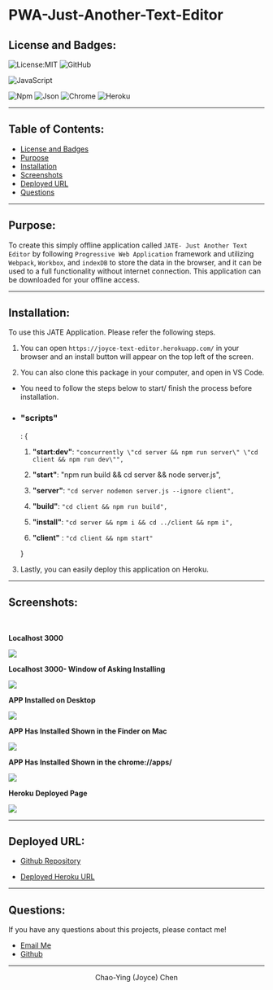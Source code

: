 # PWA-Just-Another-Text-Editor

## License and Badges:

![License:MIT](https://img.shields.io/badge/License-MIT-green) ![GitHub](https://img.shields.io/badge/GitHub-100000?style=for-the-badge&logo=github&logoColor=white)

![JavaScript](https://img.shields.io/badge/JavaScript-323330?style=for-the-badge&logo=javascript&logoColor=F7DF1E)

![Npm](https://img.shields.io/badge/npm-CB3837?style=for-the-badge&logo=npm&logoColor=white) ![Json](https://img.shields.io/badge/json-5E5C5C?style=for-the-badge&logo=json&logoColor=white)
![Chrome](https://img.shields.io/badge/Google_chrome-4285F4?style=for-the-badge&logo=Google-chrome&logoColor=white) ![Heroku](https://img.shields.io/badge/Heroku-430098?style=for-the-badge&logo=heroku&logoColor=white)

---

## Table of Contents:

- [License and Badges](#license-and-badges)
- [Purpose](#purpose)
- [Installation](#installation)
- [Screenshots](#screenshots)
- [Deployed URL](#deployed-url)
- [Questions](#questions)

---

## Purpose:

To create this simply offline application called `JATE- Just Another Text Editor` by following `Progressive Web Application` framework and utilizing `Webpack`, `Workbox`, and `indexDB` to store the data in the browser, and it can be used to a full functionality without internet connection. This application can be downloaded for your offline access.

---

## Installation:

To use this JATE Application. Please refer the following steps.

1. You can open `https://joyce-text-editor.herokuapp.com/` in your browser and an install button will appear on the top left of the screen.

2. You can also clone this package in your computer, and open in VS Code.

- You need to follow the steps below to start/ finish the process before installation.

- <h3>"scripts"</h3>: {

  1. **"start:dev"**: `"concurrently \"cd server && npm run server\" \"cd client && npm run dev\"",`

  2. **"start"**: "npm run build && cd server && node server.js",
  3. **"server"**: `"cd server nodemon server.js --ignore client",`

  4. **"build"**: `"cd client && npm run build",`

  5. **"install"**: `"cd server && npm i && cd ../client && npm i",`

  6. **"client"** : `"cd client && npm start"`

  }

3. Lastly, you can easily deploy this application on Heroku.

---

## Screenshots:

<br>

**Localhost 3000**

<img src="Assets/screenshots/1-localhost-page.png">

<br>

**Localhost 3000- Window of Asking Installing**

 <img src="Assets/screenshots/2-localhost-install.png">

<br>

**APP Installed on Desktop**

<img src="Assets/screenshots/3-desktop-installed.png">

<br>

**APP Has Installed Shown in the Finder on Mac**

 <img src="Assets/screenshots/4-mac-finder.png">

<br>

**APP Has Installed Shown in the chrome://apps/**

 <img src="Assets/screenshots/5-app-installed-chrome-app-website.png">

<br>

**Heroku Deployed Page**

<img src="Assets/screenshots/6-heroku-desktop-app.png">

---

## Deployed URL:

- [Github Repository](https://github.com/Joyce750526/PWA-Just-Another-Text-Editor)

- [Deployed Heroku URL](https://joyce-text-editor.herokuapp.com/)

---

## Questions:

If you have any questions about this projects, please contact me!

- [Email Me](mailto:joyceideas@outlook.com)
- [Github](https://github.com/joyce750526)

---

<p align= "center">Chao-Ying (Joyce) Chen</p>
